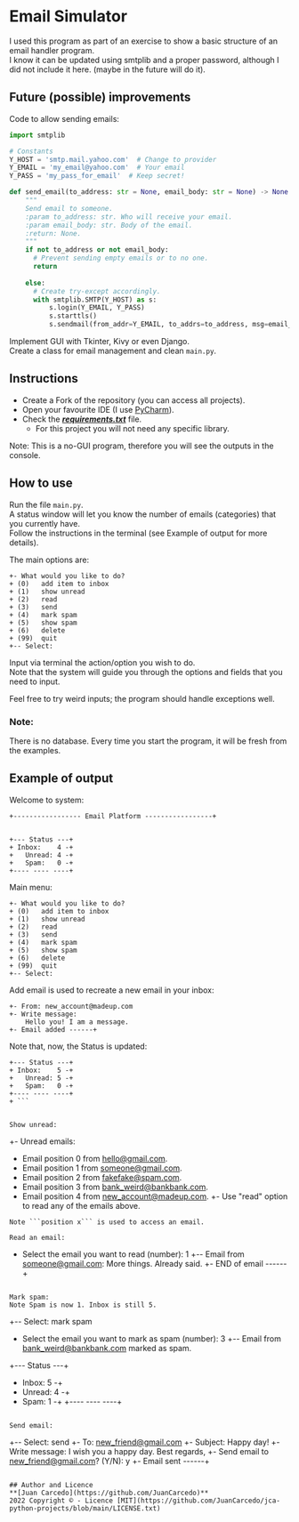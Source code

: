 # Email Simulator
I used this program as part of an exercise to show a basic structure of an email handler program.  
I know it can be updated using smtplib and a proper password, although I did not include it here.
(maybe in the future will do it).  

## Future (possible) improvements
Code to allow sending emails:  
```python
import smtplib

# Constants
Y_HOST = 'smtp.mail.yahoo.com'  # Change to provider
Y_EMAIL = 'my_email@yahoo.com'  # Your email
Y_PASS = 'my_pass_for_email'  # Keep secret!

def send_email(to_address: str = None, email_body: str = None) -> None:
    """
    Send email to someone.
    :param to_address: str. Who will receive your email.
    :param email_body: str. Body of the email.
    :return: None.
    """
    if not to_address or not email_body:
      # Prevent sending empty emails or to no one.
      return
    
    else:
      # Create try-except accordingly.
      with smtplib.SMTP(Y_HOST) as s:
          s.login(Y_EMAIL, Y_PASS)
          s.starttls()
          s.sendmail(from_addr=Y_EMAIL, to_addrs=to_address, msg=email_body)
```

Implement GUI with Tkinter, Kivy or even Django.  
Create a class for email management and clean ```main.py```.

## Instructions
- Create a Fork of the repository (you can access all projects).
- Open your favourite IDE (I use [PyCharm](https://www.jetbrains.com/pycharm/)).
- Check the ***[requirements.txt](https://github.com/JuanCarcedo/jca-python-projects/blob/main/requirements.txt)*** file.  
  - For this project you will not need any specific library.

Note: This is a no-GUI program, therefore you will see the outputs in the console.

## How to use
Run the file ```main.py```.  
A status window will let you know the number of emails (categories) that you currently have.  
Follow the instructions in the terminal (see Example of output for more details).

The main options are:
```
+- What would you like to do?
+ (0) 	add item to inbox
+ (1) 	show unread
+ (2) 	read
+ (3) 	send
+ (4) 	mark spam
+ (5) 	show spam
+ (6) 	delete
+ (99) 	quit
+-- Select: 
```
Input via terminal the action/option you wish to do.  
Note that the system will guide you through the options and fields that you need to input.

Feel free to try weird inputs; the program should handle exceptions well.

### Note:
There is no database. Every time you start the program, it will be fresh from the examples.

## Example of output
Welcome to system:  
```
+----------------- Email Platform -----------------+


+--- Status ---+
+ Inbox:    4 -+
+   Unread: 4 -+
+   Spam:   0 -+
+---- ---- ----+ 
```

Main menu:  
```
+- What would you like to do?
+ (0) 	add item to inbox
+ (1) 	show unread
+ (2) 	read
+ (3) 	send
+ (4) 	mark spam
+ (5) 	show spam
+ (6) 	delete
+ (99) 	quit
+-- Select: 
```

Add email is used to recreate a new email in your inbox:
```
+- From: new_account@madeup.com
+- Write message:
	Hello you! I am a message.
+- Email added ------+ 
```  

Note that, now, the Status is updated:  
```
+--- Status ---+
+ Inbox:    5 -+
+   Unread: 5 -+
+   Spam:   0 -+
+---- ---- ----+
+ ```


Show unread:  
```
+- Unread emails:
+ Email position 0 from hello@gmail.com.
+ Email position 1 from someone@gmail.com.
+ Email position 2 from fakefake@spam.com.
+ Email position 3 from bank_weird@bankbank.com.
+ Email position 4 from new_account@madeup.com.
+- Use "read" option to read any of the emails above.
```
Note ```position x``` is used to access an email.

Read an email:  
```
+ Select the email you want to read (number): 1
+-- Email from someone@gmail.com:
More things.
 Already said.
+- END of email ------+
```

Mark spam:  
Note Spam is now 1. Inbox is still 5.
```
+-- Select: mark spam

+ Select the email you want to mark as spam (number): 3
+-- Email from bank_weird@bankbank.com marked as spam.


+--- Status ---+
+ Inbox:    5 -+
+   Unread: 4 -+
+   Spam:   1 -+
+---- ---- ----+
```

Send email:  
```
+-- Select: send
+- To: new_friend@gmail.com
+- Subject: Happy day!
+- Write message:
	I wish you a happy day. Best regards,
+- Send email to new_friend@gmail.com? (Y/N): y
+- Email sent ------+
```

## Author and Licence
**[Juan Carcedo](https://github.com/JuanCarcedo)**  
2022 Copyright © - Licence [MIT](https://github.com/JuanCarcedo/jca-python-projects/blob/main/LICENSE.txt)
